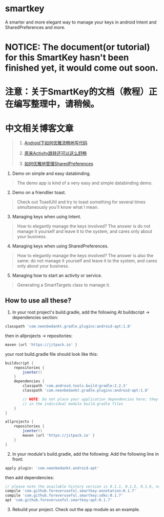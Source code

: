 # smartkey
A smarter and more elegant way to manage your keys in android Intent and SharedPreferences and more.

# NOTICE: The document(or tutorial) for this SmartKey hasn't been finished yet, it would come out soon.
# 注意：关于SmartKey的文档（教程）正在编写整理中，请稍候。
# 中文相关博客文章
> 1. [Android下如何优雅流畅地写代码](http://www.jianshu.com/p/55cc632b506f)
>
> 2. [原来Activity跳转还可以这么舒畅](http://www.jianshu.com/p/c359d72b5231)
>
> 3. [如何优雅地管理SharedPreferences](http://www.jianshu.com/p/bd864f5baa4e)

1. Demo on simple and easy databinding.
> The demo app is kind of a very easy and simple databinding demo.

2. Demo on a friendlier toast.
> Check out ToastUtil and try to toast something for several times simultaneously you'll know what I mean.

3. Managing keys when using Intent.
> How to elegantly manage the keys involved? The answer is do not manage it yourself and leave it to the system, and cares only about your business.

4. Managing keys when using SharedPreferences.
> How to elegantly manage the keys involved? The answer is also the same: do not manage it yourself and leave it to the system, and cares only about your business.

5. Managing how to start an activity or service.
> Generating a SmartTargets class to manage it.

## How to use all these?
1. In your root project's build.gradle, add the following
At buildscript -> dependencies section:
```gradle
classpath 'com.neenbedankt.gradle.plugins:android-apt:1.8'
```
then in allprojects -> repositories:
```gradle
maven {url 'https://jitpack.io' }
```
your root build.gradle file should look like this:
```gradle
buildscript {
    repositories {
        jcenter()
    }
    dependencies {
        classpath 'com.android.tools.build:gradle:2.2.3'
        classpath 'com.neenbedankt.gradle.plugins:android-apt:1.8'

        // NOTE: Do not place your application dependencies here; they belong
        // in the individual module build.gradle files
    }
}

allprojects {
    repositories {
        jcenter()
        maven {url 'https://jitpack.io' }
    }
}
```

2. In your module's build.gradle, add the following:
Add the following line in front:
```gradle
apply plugin: 'com.neenbedankt.android-apt'
```
then add dependencies:
```gradle
// please note the available history version is 0.1.1, 0.1.5, 0.1.6, now 0.1.7
compile 'com.github.foreveruseful.smartkey:annotation:0.1.7'
compile 'com.github.foreveruseful.smartkey:sdks:0.1.7'
apt 'com.github.foreveruseful.smartkey:apt:0.1.7'
```

3. Rebuild your project.
Check out the app module as an example.
